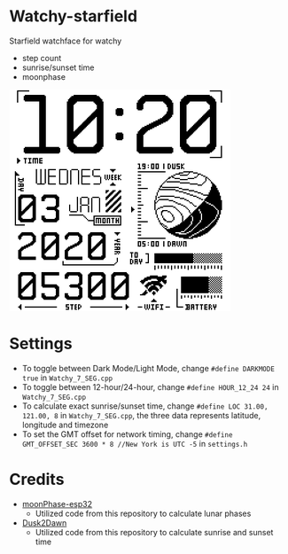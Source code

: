# Watchy-starfield

Starfield watchface for watchy
* step count
* sunrise/sunset time
* moonphase

![picture](/assets/pic.png)

# Settings

* To toggle between Dark Mode/Light Mode, change `#define DARKMODE true` in `Watchy_7_SEG.cpp`
* To toggle between 12-hour/24-hour, change `#define HOUR_12_24 24` in `Watchy_7_SEG.cpp`
* To calculate exact sunrise/sunset time, change `#define LOC 31.00, 121.00, 8` in `Watchy_7_SEG.cpp`, the three data represents latitude, longitude and timezone
* To set the GMT offset for network timing, change `#define GMT_OFFSET_SEC 3600 * 8 //New York is UTC -5` in `settings.h`

# Credits

* [moonPhase-esp32](https://github.com/CelliesProjects/moonPhase-esp32) 
  * Utilized code from this repository to calculate lunar phases
* [Dusk2Dawn](https://github.com/dmkishi/Dusk2Dawn)
  * Utilized code from this repository to calculate sunrise and sunset time
